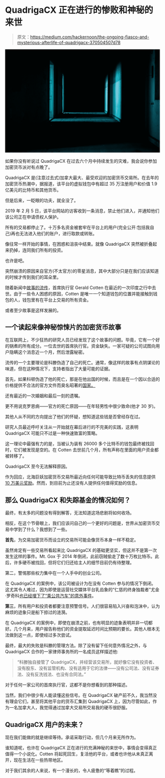 # QuadrigaCX 正在进行的惨败和神秘的来世

> 原文：<https://medium.com/hackernoon/the-ongoing-fiasco-and-mysterious-afterlife-of-quadrigacx-370504507d78>

![](img/def2fb3129fde5905878b773824786a8.png)

如果你没有听说过 QuadrigaCX 在过去六个月中持续发生的灾难，我会说你参加加密货币派对有点晚了。

QuadrigaCX 是(注意过去式)加拿大最大、最受欢迎的加密货币交易所。在去年的加密货币热潮中，据报道，该平台的虚拟钱包中有超过 35 万注册用户和价值 1.9 亿美元的比特币和其他货币。

但是后来，一眨眼的功夫，就全没了。

2019 年 2 月 5 日，该平台网站的访客收到一条消息，禁止他们进入，并通知他们该公司正在申请债权人保护。

所有的交易都停止了。十万多名资金被套牢在平台上的用户(完全公开:包括我自己)再也无法进入他们的账户，进行取款或转账。

像往常一样开始的事情，在困惑和沮丧中结束。就像 QuadrigaCX 突然被折叠起来扔掉，连同我们所有的投资。

也许是吧。

突然崩溃的原因来自官方(不太官方)的零星消息，其中大部分只是在我们应该知道的时候才传到我们的耳朵里。

随着新闻中[故事的流传](https://www.coindesk.com/indian-death-certificate-crypto-exchange-quadrigacx-death)，首席执行官 Gerald Cotten 在最近的一次印度之行中去世。由于一些令人困惑的原因，Cotten 是唯一一个知道钱包的位置并能接触到钱包的人，钱包里有在平台上交易的所有资金。

或者至少故事是这样发展的。

## 一个读起来像神秘惊悚片的加密货币故事

在互联网上，不少狂热的研究人员已经发现了这个故事的问题。毕竟，它有一个好的锅煮的所有成分。一位去世的首席执行官。资金缺失。一家可疑的公司试图向用户隐瞒这个消息近一个月，然后泄露秘密。

流传的一个主要理论是科滕伪造了自己的死亡。通常，像这样的故事有点阴谋论的味道，但在这种情况下，支持者指出了大量可能的证据。

首先，如果科顿伪造了他的死亡，那是在他出国的时候，而且是在一个因以合适的价格提供不合法的官方文件而臭名昭著的[国家。](https://www.thechronicleherald.ca/news/local/indian-death-certificate-scams-fuel-skepticism-around-quadrigacx-ceos-death-284247/)

还有最近的一次婚姻和最后一刻的遗嘱。

更不用说克罗恩病——官方的死亡原因——在年轻男性中很少致命(他才 30 岁)。

其他人从不同的方向提出了他们的怀疑，想知道这些钱是否曾经存在过。

研究人员最近呼吁关注从一开始就在幕后进行的不完美的实践，这表明 QuadrigaCX 可能只不过是一种快速致富的策略。

这一理论中最强有力的是，当被认为装有 26000 多个比特币的钱包最终被找回时，它们被发现是空的。在 Cotten 去世前几个月，所有声称在里面的用户资金都被转移了。

QuadrigaCX 至今无法解释原因。

作为回应，北海巨妖加密货币交易所最近向任何可能导致比特币丢失的信息提供[10 万美元奖励](https://blog.kraken.com/post/2155/were-offering-a-100000-reward-for-discovery-of-quadriga-coins/)。然而，到目前为止还没有人提供任何值得奖励的信息。

## 那么 QuadrigaCX 和失踪基金的情况如何？

最终，有太多的问题没有得到解答，无法知道这场悲剧将如何收场。

相反，在这个节骨眼上，我们应该问自己的一个更好的问题是，世界从加密货币交易中学到了什么？我想到了一些。

**首先**，为交易加密货币而设立的交易所可能会像货币本身一样不稳定。

虽然肯定有一些交易所看起来比 QuadrigaCX 的基础更坚实，但这并不是第一次发生这样的事件。Mt. Gox 于 2014 年倒闭，此前窃贼偷走了数十万枚比特币。此后，许多硬币被找回，但将它们归还给主人的细节目前仍有待整理。

第二，警惕那些权力集中在一个人手中的创业公司。

在 QuadrigaCX 的案例中，该公司被设计为在没有 Cotten 参与的情况下倒闭。这尤其令人难过，因为即使是运营社交媒体平台乳齿象的“仁慈的终身独裁者”尤金·罗奇科[也已经埋下了“乘公共汽车”的意外事件](https://www.dailydot.com/debug/mastodon-fediverse-eugen-rochko/)。

**第三**，所有用户和投资者都要注意预警信号。人们很容易陷入兴奋和泡沫中，认为麻烦的迹象只是船下掠过的涟漪。

在 QuadrigaCX 的案例中，即使在崩溃之前，也有明显的迹象表明并非一切都好。几个月来，用户报告称他们的资金提取延迟时间比预期的要长。其他人根本无法做到这一点，即使经过多次尝试。

最终，最大的失败是科滕的管理方法。除了没有留下任何意外情况之外，与 QuadrigaCX 合作的一家律师事务所的一名成员这样描述他:

> “科滕独自接管了 QuadrigaCX，并经营该交易所，就好像它没有投资者、没有股东、没有监管机构、没有适用于它的法律——没有公司法、没有证券法、没有反洗钱法、也没有合同法。”

对于任何一家公司的首席执行官，这都不是你想看到的那种描述。

当然，我们中很少有人能读懂这些信号。在 QuadrigaCX 破产前不久，我当然没有理会它们，甚至将其他平台的货币汇集到 QuadrigaCX 上，因为尽管如此，作为一名加拿大人，我觉得通过加拿大交易所交易我的硬币很舒服。

## QuadrigaCX 用户的未来？

现在我们能做的就是继续等待。承诺采取行动，但几个月来无所作为。

谁知道呢，也许在 QuadrigaCX 正在进行的充满神秘的来世中，事情会变得真正值得一个小说化。Cotten 将起死回生，复活他的平台，或者也许他从未真正离开，现在生活在一些热带地区。

对于我们其余的人来说，有一个漫长的，令人疲惫的“等着瞧”的过程。